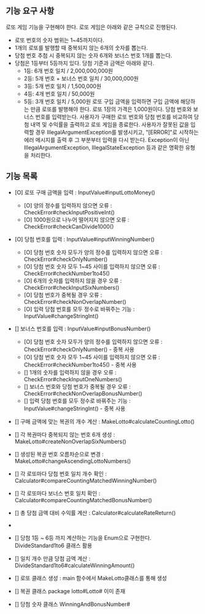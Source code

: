 ## 기능 요구 사항
로또 게임 기능을 구현해야 한다. 로또 게임은 아래와 같은 규칙으로 진행된다.

- 로또 번호의 숫자 범위는 1~45까지이다.
- 1개의 로또를 발행할 때 중복되지 않는 6개의 숫자를 뽑는다.
- 당첨 번호 추첨 시 중복되지 않는 숫자 6개와 보너스 번호 1개를 뽑는다.
- 당첨은 1등부터 5등까지 있다. 당첨 기준과 금액은 아래와 같다.
    - 1등: 6개 번호 일치 / 2,000,000,000원
    - 2등: 5개 번호 + 보너스 번호 일치 / 30,000,000원
    - 3등: 5개 번호 일치 / 1,500,000원
    - 4등: 4개 번호 일치 / 50,000원
    - 5등: 3개 번호 일치 / 5,000원
      로또 구입 금액을 입력하면 구입 금액에 해당하는 만큼 로또를 발행해야 한다.
      로또 1장의 가격은 1,000원이다.
      당첨 번호와 보너스 번호를 입력받는다.
      사용자가 구매한 로또 번호와 당첨 번호를 비교하여 당첨 내역 및 수익률을 출력하고 로또 게임을 종료한다.
      사용자가 잘못된 값을 입력할 경우 IllegalArgumentException를 발생시키고, "[ERROR]"로 시작하는 에러 메시지를 출력 후 그 부분부터 입력을 다시 받는다.
      Exception이 아닌 IllegalArgumentException, IllegalStateException 등과 같은 명확한 유형을 처리한다.

## 기능 목록
- [O] 로또 구매 금액을 입력 : InputValue#inputLottoMoney()
  - [O] 양의 정수를 입력하지 않으면 오류 : CheckError#checkInputPositiveInt()
  - [O] 1000원으로 나누어 떨어지지 않으면 오류 : CheckError#checkCanDivide1000()

- [O] 당첨 번호를 입력 : InputValue#inputWinningNumber()
  - [O] 당첨 번호 숫자 모두가 양의 정수를 입력하지 않으면 오류 : CheckError#checkOnlyNumber()
  - [O] 당첨 번호 숫자 모두 1~45 사이를 입력하지 않으면 오류 : CheckError#checkNumber1to45()
  - [O] 6개의 숫자를 입력하지 않을 경우 오류 : CheckError#checkInputSixNumbers()
  - [O] 당첨 번호가 중복될 경우 오류 : CheckError#checkNonOverlapNumber()
  - [O] 입력 당첨 번호를 모두 정수로 바꿔주는 기능 : InputValue#changeStringInt()
  
- [] 보너스 번호를 입력 : InputValue#inputBonusNumber()
  - [O] 당첨 번호 숫자 모두가 양의 정수를 입력하지 않으면 오류 : CheckError#checkOnlyNumber() - 중복 사용
  - [O] 당첨 번호 숫자 모두 1~45 사이를 입력하지 않으면 오류 : CheckError#checkNumber1to45() - 중복 사용
  - [] 1개의 숫자를 입력하지 않을 경우 오류 : CheckError#checkInputOneNumbers()
  - [] 보너스 번호와 당첨 번호가 중복될 경우 오류 : CheckError#checkNonOverlapBonusNumber()
  - [] 입력 당첨 번호를 모두 정수로 바꿔주는 기능 : InputValue#changeStringInt() - 중복 사용
  
- [] 구매 금액에 맞는 복권의 개수 계산 : MakeLotto#calculateCountingLotto()
- [] 각 복권마다 중복되지 않는 번호 6개 생성 : MakeLotto#createNonOverlapSixNumbers()
- [] 생성된 복권 번호 오름차순으로 변경 : MakeLotto#changeAscendingLottoNumbers()

- [] 각 로또마다 당첨 번호 일치 개수 확인 : Calculator#compareCountingMatchedWinningNumber()
- [] 각 로또마다 보너스 번호 일치 확인 : Calculator#compareCountingMatchedBonusNumber()
- [] 총 당첨 금액 대비 수익률 계산 : Calculator#calculateRateReturn()
- 
- [] 당첨 1등 ~ 6등 까지 계산하는 기능을 Enum으로 구현한다. DivideStandard1to6 클래스 활용
- [] 일치 개수 만큼 당첨 금액 계산 : DivideStandard1to6#calculateWinningAmount()

- [] 로또 클래스 생성 : main 함수에서 MakeLotto클래스를 통해 생성
- [] 복권 클래스 package lotto#Lotto# 이미 존재

- [] 당첨 숫자 클래스 WinningAndBonusNumber#